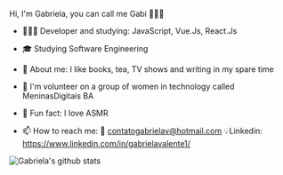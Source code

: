 Hi, I'm Gabriela, you can call me Gabi 🙋🏼‍♀️

- 👩🏼‍💻 Developer and studying: JavaScript, Vue.Js, React.Js
- 🎓 Studying Software Engineering 

- 🎈 About me: I like books, tea, TV shows and writing in my spare time
- 💜 I'm volunteer on a group of women in technology called MeninasDigitais BA
- 🤣 Fun fact: I love ASMR 

- 📫 How to reach me: 📧 contatogabrielav@hotmail.com 💡Linkedin: https://www.linkedin.com/in/gabrielavalente1/

![Gabriela's github stats](https://github-readme-stats.vercel.app/api?username=gabrielavalente)
